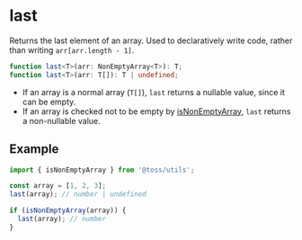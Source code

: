 # last

Returns the last element of an array. Used to declaratively write code, rather than writing `arr[arr.length - 1]`.

```typescript
function last<T>(arr: NonEmptyArray<T>): T;
function last<T>(arr: T[]): T | undefined;
```

- If an array is a normal array (`T[]`), `last` returns a nullable value, since it can be empty.
- If an array is checked not to be empty by [isNonEmptyArray](https://slash.page/ko/libraries/common/utils/src/array/isnonemptyarray.i18n), `last` returns a non-nullable value.

## Example

```typescript
import { isNonEmptyArray } from '@toss/utils';

const array = [1, 2, 3];
last(array); // number | undefined

if (isNonEmptyArray(array)) {
  last(array); // number
}
```
